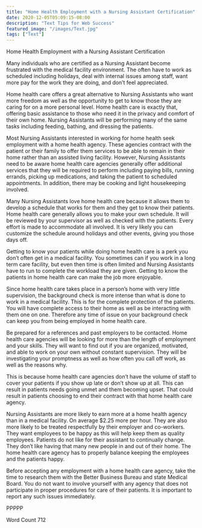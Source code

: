 ```yaml
---
title: "Home Health Employment with a Nursing Assistant Certification"
date: 2020-12-05T05:09:15-08:00
description: "Text Tips for Web Success"
featured_image: "/images/Text.jpg"
tags: ["Text"]
---
```


Home Health Employment with a Nursing Assistant Certification

Many individuals who are certified as a Nursing Assistant become frustrated with the medical facility environment. The often have to work as scheduled including holidays, deal with internal issues among staff, want more pay for the work they are doing, and don’t feel appreciated.

Home health care offers a great alternative to Nursing Assistants who want more freedom as well as the opportunity to get to know those they are caring for on a more personal level. Home health care is exactly that, offering basic assistance to those who need it in the privacy and comfort of their own home. Nursing Assistants will be performing many of the same tasks including feeding, bathing, and dressing the patients.

Most Nursing Assistants interested in working for home health seek employment with a home health agency. These agencies contract with the patient or their family to offer them services to be able to remain in their home rather than an assisted living facility. However, Nursing Assistants need to be aware home health care agencies generally offer additional services that they will be required to perform including paying bills, running errands, picking up medications, and taking the patient to scheduled appointments. In addition, there may be cooking and light housekeeping involved.

Many Nursing Assistants love home health care because it allows them to develop a schedule that works for them and they get to know their patients. Home health care generally allows you to make your own schedule. It will be reviewed by your supervisor as well as checked with the patients. Every effort is made to accommodate all involved. It is very likely you can customize the schedule around holidays and other events, giving you those days off.

Getting to know your patients while doing home health care is a perk you don’t often get in a medical facility. You sometimes can if you work in a long term care facility, but even then time is often limited and Nursing Assistants have to run to complete the workload they are given. Getting to know the patients in home health care can make the job more enjoyable.

Since home health care takes place in a person’s home with very little supervision, the background check is more intense than what is done to work in a medical facility. This is for the complete protection of the patients. You will have complete access to their home as well as be interacting with them one on one. Therefore any time of issue on your background check can keep you from being employed in home health care.

Be prepared for a references and past employers to be contacted. Home health care agencies will be looking for more than the length of employment and your skills. They will want to find out if you are organized, motivated, and able to work on your own without constant supervision. They will be investigating your promptness as well as how often you call off work, as well as the reasons why.

This is because home health care agencies don’t have the volume of staff to cover your patients if you show up late or don’t show up at all. This can result in patients needs going unmet and them becoming upset. That could result in patients choosing to end their contract with that home health care agency. 

Nursing Assistants are more likely to earn more at a home health agency than in a medical facility. On average $2.25 more per hour. They are also more likely to be treated respectfully by their employer and co-workers. They want employees to be happy as this will help keep them as quality employees. Patients do not like for their assistant to continually change. They don’t like having that many new people in and out of their home. The home health care agency has to properly balance keeping the employees and the patients happy. 

Before accepting any employment with a home health care agency, take the time to research them with the Better Business Bureau and state Medical Board. You do not want to involve yourself with any agency that does not participate in proper procedures for care of their patients. It is important to report any such issues immediately. 

PPPPP

Word Count 712


